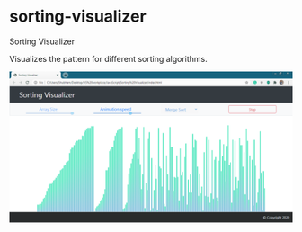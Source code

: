 # sorting-visualizer
Sorting Visualizer

Visualizes the pattern for different sorting algorithms.

![alt tag](https://github.com/shubham134/sorting-visualizer/blob/main/sorting-visualizer-screenshot-1.PNG)
